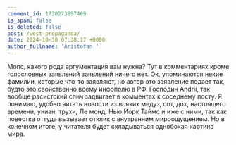 ```yaml
---
comment_id: 1730273897469
is_spam: false
is_deleted: false
post: /west-propaganda/
date: 2024-10-30 07:38:17 +0000
author_fullname: 'Aristofan '
---
```


Monc, какого рода аргументация вам нужна? Тут в комментариях кроме голословных заявлений заявлений ничего нет.
Ок, упоминаются некие фамилии, которые что-то заявляют, но автор это заявление подает так, будто это свойственно всему инфополю в РФ.
 Господин Andrii, так вообще расистский спич задвигает в комментах к соседнему посту. 
 Я понимаю, удобно читать новости из всяких медуз, сот, дох, настоящего времени, униан, трухи, Ле монд, Нью Йорк Таймс и иже с ними, так как повестка оттуда вызывает отклик с внутренним мироощущением. Но в конечном итоге, у читателя будет складываться однобокая картина мира.
